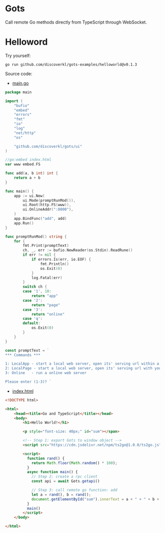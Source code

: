 # Gots

Call remote Go methods directly from TypeScript through WebSocket.

# Helloword

Try yourself:
```shell
go run github.com/discoverkl/gots-examples/helloworld@v0.1.3
```

Source code:

- [main.go](https://github.com/discoverkl/gots-examples/blob/v0.1.3/helloworld/main.go)

```go
package main

import (
	"bufio"
	"embed"
	"errors"
	"fmt"
	"io"
	"log"
	"net/http"
	"os"

	"github.com/discoverkl/gots/ui"
)

//go:embed index.html
var www embed.FS

func add(a, b int) int {
	return a + b
}

func main() {
	app := ui.New(
		ui.Mode(promptRunMod()),
		ui.Root(http.FS(www)),
		ui.OnlineAddr(":8000"),
	)
	app.BindFunc("add", add)
	app.Run()
}

func promptRunMod() string {
	for {
		fmt.Print(promptText)
		ch, _, err := bufio.NewReader(os.Stdin).ReadRune()
		if err != nil {
			if errors.Is(err, io.EOF) {
				fmt.Println()
				os.Exit(0)
			}
			log.Fatal(err)
		}
		switch ch {
		case '1', 10:
			return "app"
		case '2':
			return "page"
		case '3':
			return "online"
		case 'q':
		default:
			os.Exit(0)
		}
	}
}

const promptText = `
*** Commands ***

1: LocalApp - start a local web server, open its' serving url within a native app
2: LocalPage - start a local web server, open its' serving url with your default web browser
3: Online   - run a online web server

Please enter (1-3)? `
```

- [index.html](https://github.com/discoverkl/gots-examples/blob/v0.1.3/helloworld/index.html)

```html
<!DOCTYPE html>

<html>
    <head><title>Go and TypeScript</title></head>
    <body>
        <h1>Hello World!</h1>

        <p style="font-size: 40px;" id="sum"></span>

        <!-- Step 1: export Gots to window object -->
        <script src="https://cdn.jsdelivr.net/npm/ts2go@1.0.0/ts2go.js"></script>

        <script>
          function rand() {
            return Math.floor(Math.random() * 100);
          }
          async function main() {
            // Step 2: create a rpc client
            const api = await Gots.getapi()

            // Step 3: call remote go function: add
            let a = rand(), b = rand();
            document.getElementById("sum").innerText = a + " + " + b + " = " + await api.add(a, b)
          }
          main()
        </script>
    </body>

</html>
```
